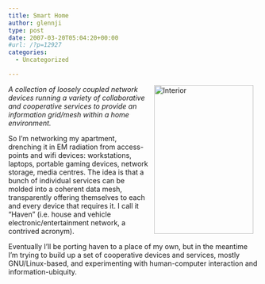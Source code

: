 ```yaml
---
title: Smart Home
author: glennji
type: post
date: 2007-03-20T05:04:20+00:00
#url: /?p=12927
categories:
  - Uncategorized

---
```

<img title="Interior" src="http://glennji.com/wp-content/uploads/2014/12/newspic20060401-01.jpg" alt="Interior" width="200" height="300" align="right" hspace="10" />_A collection of loosely coupled network devices running a variety of collaborative and cooperative services to provide an information grid/mesh within a home environment._
  
So I&#8217;m networking my apartment, drenching it in EM radiation from access-points and wifi devices: workstations, laptops, portable gaming devices, network storage, media centres. The idea is that a bunch of individual services can be molded into a coherent data mesh, transparently offering themselves to each and every device that requires it. I call it &#8220;Haven&#8221; (i.e. house and vehicle electronic/entertainment network, a contrived acronym).
  
Eventually I&#8217;ll be porting haven to a place of my own, but in the meantime I&#8217;m trying to build up a set of cooperative devices and services, mostly GNU/Linux-based, and experimenting with human-computer interaction and information-ubiquity.
